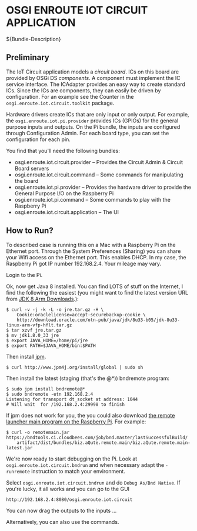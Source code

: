 # OSGI ENROUTE IOT CIRCUIT APPLICATION

${Bundle-Description}

## Preliminary

The IoT Circuit application models a _circuit board_. ICs on this board are provided by OSGi DS _components_. A component must implement the IC service interface. The ICAdapter provides an easy way to create standard ICs. Since the ICs are components, they can easily be driven by configuration. For an example see the Counter in the `osgi.enroute.iot.circuit.toolkit` package. 

Hardware drivers create ICs that are only input or only output. For example, the `osgi.enroute.iot.pi.provider` provides ICs (GPIOs) for the general purpose inputs and outputs. On the Pi bundle, the inputs are configured through Configuration Admin. For each board type, you can set the configuration for each pin.

You find that you'll need the following bundles:

* osgi.enroute.iot.circuit.provider – Provides the Circuit Admin & Circuit Board servers
* osgi.enroute.iot.circuit.command – Some commands for manipulating the board
* osgi.enroute.iot.pi.provider – Provides the hardware driver to provide the General Purpose I/O on the Raspberry Pi
* osgi.enroute.iot.pi.command – Some commands to play with the Raspberry Pi
* osgi.enroute.iot.circuit.application – The UI

## How to Run?
To described case is running this on a Mac with a Raspberry Pi on the Ethernet port. Through the System Preferences (Sharing) you can share your Wifi access on the Ethernet port. This enables DHCP. In my case, the Raspberry Pi got IP number 192.168.2.4. Your mileage may vary.    

Login to the Pi. 

Ok, now get Java 8 installed. You can find LOTS of stuff on the Internet, I find the following the easiest (you might want to find the latest version URL from [JDK 8 Arm Downloads][3].):

	$ curl -v -j -k -L -o jre.tar.gz -H \
		Cookie:oraclelicense=accept-securebackup-cookie \
		http://download.oracle.com/otn-pub/java/jdk/8u33-b05/jdk-8u33-linux-arm-vfp-hflt.tar.gz
	$ tar xzvf jre.tar.gz
	$ mv jdk1.8.0_33 jre
	$ export JAVA_HOME=/home/pi/jre
	$ export PATH=$JAVA_HOME/bin:$PATH
	
Then install [jpm][2].

	$ curl http://www.jpm4j.org/install/global | sudo sh

Then install the latest (staging (that's the @*)) bndremote program:

	$ sudo jpm install bndremote@*
	$ sudo bndremote -etn 192.168.2.4
	Listening for transport dt_socket at address: 1044
	# Will wait  for /192.168.2.4:29998 to finish
	
If jpm does not work for you, the you could also download [the remote launcher main program on the Raspberry Pi][1]. For example:

	$ curl -o remotemain.jar https://bndtools.ci.cloudbees.com/job/bnd.master/lastSuccessfulBuild/
		artifact/dist/bundles/biz.aQute.remote.main/biz.aQute.remote.main-latest.jar

We're now ready to start debugging on the Pi. Look at `osgi.enroute.iot.circuit.bndrun` and when necessary adapt the `-runremote` instruction to match your environment.

Select `osgi.enroute.iot.circuit.bndrun` and do `Debug As/Bnd Native`. If you're lucky, it all works and you can go to the GUI

	http://192.168.2.4:8080/osgi.enroute.iot.circuit
 
You can now drag the outputs to the inputs ... 

Alternatively, you can also use the commands. 


[1]: http://jpm4j.org/#!/p/osgi/biz.aQute.remote.launcher
[2]: http://jpm4j.org/#!/md/install
[3]: http://www.oracle.com/technetwork/java/javase/downloads/jdk8-arm-downloads-2187472.html
